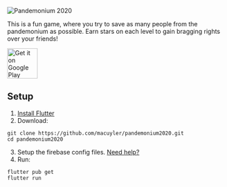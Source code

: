 ![Pandemonium 2020](https://files.macuyler.com/img/github/2020/pandemonium-banner.png)

This is a fun game, where you try to save as many people from the pandemonium as possible. Earn stars on each level to gain bragging rights over your friends!

[<img src="https://files.macuyler.com/img/github/apps/google-play.png" alt="Get it on Google Play" height="70px">](https://play.google.com/store/apps/details?id=com.macuyler.pandemonium2020)

## Setup

1. [Install Flutter](https://flutter.dev/docs/get-started/install)
2. Download:

```
git clone https://github.com/macuyler/pandemonium2020.git
cd pandemonium2020
```

3. Setup the firebase config files. [Need help?](https://firebase.google.com/docs/flutter/setup)
4. Run:

```
flutter pub get
flutter run
```
